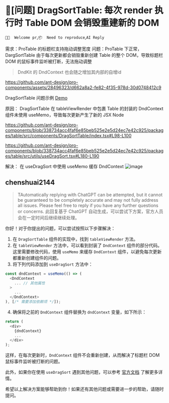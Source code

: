 # 🧐[问题] DragSortTable: 每次 render 执行时 Table DOM 会销毁重建新的 DOM

`👏🏻  Welcome pr`,`📦  Need to reproduce`,`AI Reply`

需求：ProTable 的标题栏支持拖动调整宽度
问题：ProTable 下正常，DargSortTable 由于每次更新都会销毁重新创建 Table 的整个 DOM，导致标题栏 DOM 的鼠标事件监听被打断，无法拖动调整

> DndKit 的 DndContext 也会随之增加其内部的自增id

https://github.com/ant-design/pro-components/assets/28496323/d662a8a2-fe82-4f35-978d-30d0748412c9

DragSortTable 问题示例
[Demo](https://codesandbox.io/s/tuo-zhuai-pai-xu-forked-jqzsm7?file=/App.tsx)

原因：
DragSortTable 在 tableViewRender 中包裹 Table 的封装的 DndContext 组件未使用 useMemo，导致每次更新产生了新的 JSX Node

https://github.com/ant-design/pro-components/blob/338734acc4faf6e85beb525e2e5d24ec7e42c925/packages/table/src/components/DragSortTable/index.tsx#L98-L100

https://github.com/ant-design/pro-components/blob/338734acc4faf6e85beb525e2e5d24ec7e42c925/packages/table/src/utils/useDragSort.tsx#L180-L190

解决：
在 useDragSort 中使用 useMemo 缓存 DndContext
![image](https://github.com/ant-design/pro-components/assets/28496323/81ae1aef-fba7-4ebc-a1a4-a927c071ca98)

## chenshuai2144

> TAutomatically replying with ChatGPT can be attempted, but it cannot be guaranteed to be completely accurate and may not fully address all issues. Please feel free to reply if you have any further questions or concerns.
> 此回复基于 ChatGPT 自动生成，可以尝试下方案，官方人员会在一定时间后继续继续处理。

你好！对于你提出的问题，可以尝试按照以下步骤解决：

1. 在 `DragSortTable` 组件的实现中，找到 `tableViewRender` 方法。
2. 在 `tableViewRender` 方法中，可以看到封装了 `DndContext` 组件的部分代码。这里需要修改代码，使用 `useMemo` 来缓存 `DndContext` 组件，以避免每次更新都重新创建组件的问题。
3. 将下列代码添加到 `useDragSort` 方法中：

```javascript
const dndContext = useMemo(() => (
  <DndContext
    ... // 其他属性
  >
    ...
  </DndContext>
), [/* 需要添加依赖项 */]);
```

4. 确保将之前的 `DndContext` 组件替换为 `dndContext` 变量，如下所示：

```javascript
return (
  <div>
    {dndContext}
    ...
  </div>
);
```

这样，在每次更新时，`DndContext` 组件不会重新创建，从而解决了标题栏 DOM 鼠标事件监听被打断的问题。

此外，如果你在使用 `useDragSort` 遇到其他问题，可以参考 [官方文档](https://github.com/ant-design/pro-components/blob/338734acc4faf6e85beb525e2e5d24ec7e42c925/packages/table/README.md#DndContext) 了解更多详情。

希望以上解决方案能够帮助到你！如果还有其他问题或需要进一步的帮助，请随时提问。

